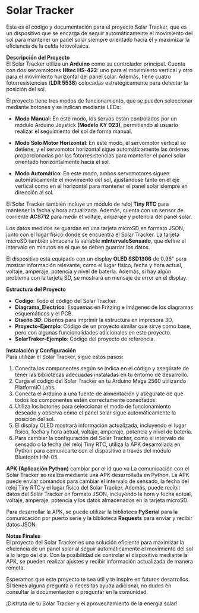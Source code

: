 # Solar Tracker

Este es el código y documentación para el proyecto Solar Tracker, que es un dispositivo que se encarga de seguir automáticamente el movimiento del sol para mantener un panel solar siempre orientado hacia él y maximizar la eficiencia de la celda fotovoltaica.

**Descripción del Proyecto**  
El Solar Tracker utiliza un **Arduino** como su controlador principal. Cuenta con dos servomotores **Hitec HS-422**: uno para el movimiento vertical y otro para el movimiento horizontal del panel solar. Además, tiene cuatro fotorresistencias (**LDR 5538**) colocadas estratégicamente para detectar la posición del sol.

El proyecto tiene tres modos de funcionamiento, que se pueden seleccionar mediante botones y se indican mediante LEDs:

- **Modo Manual**: En este modo, los servos están controlados por un módulo Arduino Joystick **(Modelo KY 023)**, permitiendo al usuario realizar el seguimiento del sol de forma manual.

- **Modo Solo Motor Horizontal**: En este modo, el servomotor vertical se detiene, y el servomotor horizontal sigue automáticamente las órdenes proporcionadas por las fotorresistencias para mantener el panel solar orientado horizontalmente hacia el sol.

- **Modo Automático**: En este modo, ambos servomotores siguen automáticamente el movimiento del sol, ajustándose tanto en el eje vertical como en el horizontal para mantener el panel solar siempre en dirección al sol.

El Solar Tracker también incluye un módulo de reloj **Tiny RTC** para mantener la fecha y hora actualizada. Además, cuenta con un sensor de corriente **ACS712** para medir el voltaje, amperaje y potencia del panel solar.

Los datos medidos se guardan en una tarjeta microSD en formato JSON, junto con el lugar físico donde se encuentra el Solar Tracker. La tarjeta microSD también almacena la variable **mIntervaloSensado**, que define el intervalo en minutos en el que se deben guardar los datos.

El dispositivo está equipado con un display **OLED SSD1306** de 0.96" para mostrar información relevante, como el lugar físico, fecha y hora actual, voltaje, amperaje, potencia y nivel de batería. Además, si hay algún problema con la tarjeta SD, se mostrará un mensaje de error en el display.

**Estructura del Proyecto**  
- **Codigo**: Todo el código del Solar Tracker.
- **Diagrama_Electrico**: Esquemas en Fritzing e imágenes de los diagramas esquemáticos y el PCB.
- **Diseño 3D**: Diseños para imprimir la estructura en impresora 3D.
- **Proyecto-Ejemplo**: Código de un proyecto similar que sirve como base, pero con algunas funcionalidades adicionales en este proyecto.
- **SolarTraker-Ejemplo**: Código del proyecto de referencia.

**Instalación y Configuración**  
Para utilizar el Solar Tracker, sigue estos pasos:

1. Conecta los componentes según se indica en el código y asegúrate de tener las bibliotecas adecuadas instaladas en tu entorno de desarrollo.
2. Carga el código del Solar Tracker en tu Arduino Mega 2560 utilizando PlatformIO Labs.
3. Conecta el Arduino a una fuente de alimentación y asegúrate de que todos los componentes estén correctamente conectados.
4. Utiliza los botones para seleccionar el modo de funcionamiento deseado y observa cómo el panel solar sigue automáticamente la posición del sol.
5. El display OLED mostrará información actualizada, incluyendo el lugar físico, fecha y hora actual, voltaje, amperaje, potencia y nivel de batería.
6. Para cambiar la configuración del Solar Tracker, como el intervalo de sensado o la fecha del reloj Tiny RTC, utiliza la APK desarrollada en Python para comunicarte con el dispositivo a través del módulo Bluetooth HM-05.

**APK (Aplicación Python)**  cambiar por el id que va 
La comunicación con el Solar Tracker se realiza mediante una APK desarrollada en Python. La APK puede enviar comandos para cambiar el intervalo de sensado, la fecha del reloj Tiny RTC y el lugar físico del Solar Tracker. Además, puede recibir datos del Solar Tracker en formato JSON, incluyendo la hora y fecha actual, voltaje, amperaje, potencia y los datos almacenados en la tarjeta microSD.

Para desarrollar la APK, se puede utilizar la biblioteca **PySerial** para la comunicación por puerto serie y la biblioteca **Requests** para enviar y recibir datos JSON.

**Notas Finales**  
El proyecto del Solar Tracker es una solución eficiente para maximizar la eficiencia de un panel solar al seguir automáticamente el movimiento del sol a lo largo del día. Con la posibilidad de controlar el dispositivo mediante la APK, se pueden realizar ajustes y recibir información actualizada de manera remota.

Esperamos que este proyecto te sea útil y te inspire en futuros desarrollos. Si tienes alguna pregunta o necesitas ayuda adicional, no dudes en consultar la documentación o preguntar en la comunidad.

¡Disfruta de tu Solar Tracker y el aprovechamiento de la energía solar!

